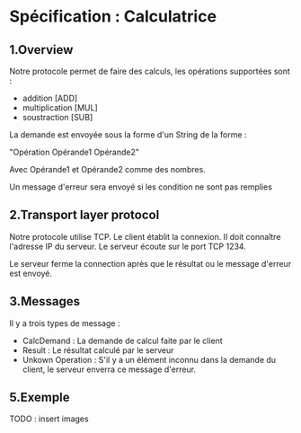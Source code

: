 # Spécification : Calculatrice

## 1.Overview
Notre protocole permet de faire des calculs, les opérations supportées sont :
* addition [ADD]
* multiplication [MUL]
* soustraction [SUB]

La demande est envoyée sous la forme d'un String de la forme :

"Opération Opérande1 Opérande2"

Avec Opérande1 et Opérande2 comme des nombres.

Un message d'erreur sera envoyé si les condition ne sont pas remplies

## 2.Transport layer protocol
Notre protocole utilise TCP. Le client établit la connexion. Il doit connaître l'adresse IP du serveur. Le serveur écoute sur le port TCP 1234.

Le serveur ferme la connection après que le résultat ou le message d'erreur est envoyé.
## 3.Messages
Il y a trois types de message :
* CalcDemand :
La demande de calcul faite par le client
* Result :
Le résultat calculé par le serveur
* Unkown Operation :
S'il y a un élément inconnu dans la demande du client, le serveur enverra ce message d'erreur.

## 5.Exemple
TODO : insert images